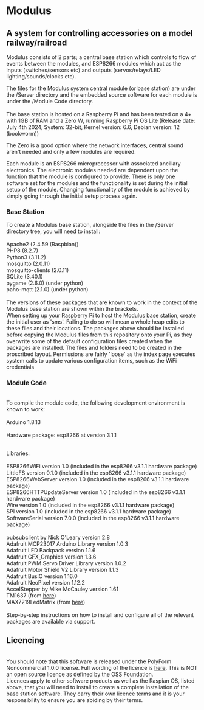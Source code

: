 <h1>Modulus</h1>
<h2>A system for controlling accessories on a model railway/railroad</h2>
<p>
Modulus consists of 2 parts; a central base station which controls to flow of events between the modules, and ESP8266 modules which act as the inputs (switches/sensors etc) and outputs (servos/relays/LED lighting/sounds/clocks etc).
</p>
<p>
The files for the Modulus system central module (or base station) are under the /Server directory and the embedded source software for each module is under the /Module Code directory.
<br /><br />
The base station is hosted on a Raspberry Pi and has been tested on a 4+ with 1GB of RAM and a Zero W, running Raspberry Pi OS Lite
(Release date: July 4th 2024, System: 32-bit, Kernel version: 6.6, Debian version: 12 (bookworm))
</p>
<p>The Zero is a good option where the network interfaces, central sound aren't needed and only a few modules are required.
</p>
<p>
Each module is an ESP8266 microprocessor with associated ancillary electronics. The electronic modules needed are dependent upon the function that the module is configured to provide. There is only one software set for the modules and the functionality is set during the initial setup of the module. Changing functionality of the module is achieved by simply going through the initial setup process again.
<h3>Base Station</h3>
<p>
To create a Modulus base station, alongside the files in the /Server directory tree, you will need to install:
<br /><br />
Apache2 (2.4.59 (Raspbian))<br />
PHP8 (8.2.7)<br />
Python3 (3.11.2)<br />
mosquitto (2.0.11)<br />
mosquitto-clients (2.0.11)<br />
SQLite (3.40.1)<br />
pygame (2.6.0) (under python)<br />
paho-mqtt (2.1.0) (under python)<br />
<br />
The versions of these packages that are known to work in the context of the Modulus base station are shown within the brackets.
<br />
When setting up your Raspberry Pi to host the Modulus base station, create the initial user as 'sms'. Failing to do so will mean a whole heap edits to these files and their locations. The packages above should be installed before copying the Modulus files from this repository onto your Pi, as they overwrite some of the default configuration files created when the packages are installed. The files and folders need to be created in the proscribed layout. Permissions are fairly 'loose' as the index page executes system calls to update various configuration items, such as the WiFi credentials
<br />
<h3>Module Code</h3>
<br />
To compile the module code, the following development environment is known to work:
<br /><br />
Arduino 1.8.13 <br /><br />
Hardware package: esp8266 at version 3.1.1<br /><br />

Libraries:<br /><br />
ESP8266WiFi version 1.0 (included in the esp8266 v3.1.1 hardware package)<br /> 
LittleFS version 0.1.0  (included in the esp8266 v3.1.1 hardware package)<br />
ESP8266WebServer version 1.0  (included in the esp8266 v3.1.1 hardware package)<br />
ESP8266HTTPUpdateServer version 1.0  (included in the esp8266 v3.1.1 hardware package)<br />
Wire version 1.0  (included in the esp8266 v3.1.1 hardware package)<br />
SPI version 1.0  (included in the esp8266 v3.1.1 hardware package)<br />
SoftwareSerial version 7.0.0  (included in the esp8266 v3.1.1 hardware package)<br />
<br />
pubsubclient by Nick O'Leary  version 2.8 <br />
Adafruit MCP23017 Arduino Library  version 1.0.3 <br />
Adafruit LED Backpack version 1.1.6 <br />
Adafruit GFX_Graphics version 1.3.6 <br />
Adafruit PWM Servo Driver Library version 1.0.2 <br />
Adafruit Motor Shield V2 Library version 1.1.3 <br />
Adafruit BusIO version 1.16.0 <br />
Adafruit NeoPixel version 1.12.2 <br />
AccelStepper by Mike McCauley version 1.61 <br />
TM1637 (from <a href="https://github.com/avishorp/TM1637">here</a>)<br />
MAX7219LedMatrix (from <a href="https://github.com/squix78/MAX7219LedMatrix">here</a>) <br />
<br />
Step-by-step instructions on how to install and configure all of the relevant packages are available via support.
<h2>Licencing</h2>
<br />
You should note that this software is released under the PolyForm Noncommercial 1.0.0 license. Full wording of the licence is <a href='https://github.com/polyformproject/polyform-licenses/blob/1.0.0/PolyForm-Noncommercial-1.0.0.md'>here</a>. This is NOT an open source licence as defined by the OSS Foundation.
<br />
Licences apply to other software products as well as the Raspian OS, listed above, that you will need to install to create a complete installation of the base station software. They carry their own licence terms and it is your responsibility to ensure you are abiding by their terms.


